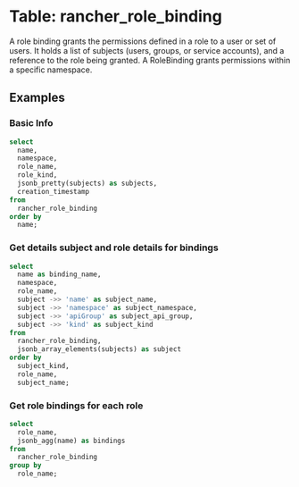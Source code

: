 # Table: rancher_role_binding

A role binding grants the permissions defined in a role to a user or set of users. It holds a list of subjects (users, groups, or service accounts), and a reference to the role being granted. A RoleBinding grants permissions within a specific namespace.

## Examples

### Basic Info

```sql
select
  name,
  namespace,
  role_name,
  role_kind,
  jsonb_pretty(subjects) as subjects,
  creation_timestamp
from
  rancher_role_binding
order by
  name;
```

### Get details subject and role details for bindings

```sql
select
  name as binding_name,
  namespace,
  role_name,
  subject ->> 'name' as subject_name,
  subject ->> 'namespace' as subject_namespace,
  subject ->> 'apiGroup' as subject_api_group,
  subject ->> 'kind' as subject_kind
from
  rancher_role_binding,
  jsonb_array_elements(subjects) as subject
order by
  subject_kind,
  role_name,
  subject_name;
```

### Get role bindings for each role

```sql
select
  role_name,
  jsonb_agg(name) as bindings
from
  rancher_role_binding
group by
  role_name;
```
